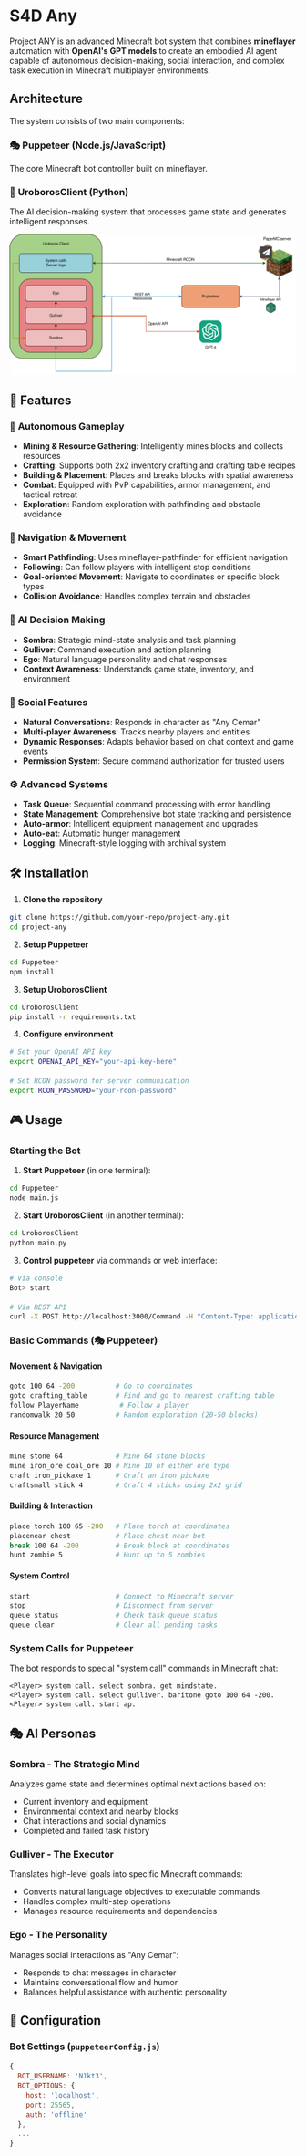 # S4D Any

Project ANY is an advanced Minecraft bot system that combines **mineflayer** automation with **OpenAI's GPT models** to create an embodied AI agent capable of autonomous decision-making, social interaction, and complex task execution in Minecraft multiplayer environments.

## Architecture

The system consists of two main components:

### 🎭 **Puppeteer** (Node.js/JavaScript)
The core Minecraft bot controller built on mineflayer.

### 🧠 **UroborosClient** (Python)
The AI decision-making system that processes game state and generates intelligent responses.

![](AnyArquitecture.png)

## 🚀 Features

### 🤖 **Autonomous Gameplay**
- **Mining & Resource Gathering**: Intelligently mines blocks and collects resources
- **Crafting**: Supports both 2x2 inventory crafting and crafting table recipes
- **Building & Placement**: Places and breaks blocks with spatial awareness
- **Combat**: Equipped with PvP capabilities, armor management, and tactical retreat
- **Exploration**: Random exploration with pathfinding and obstacle avoidance

### 🧭 **Navigation & Movement**
- **Smart Pathfinding**: Uses mineflayer-pathfinder for efficient navigation
- **Following**: Can follow players with intelligent stop conditions
- **Goal-oriented Movement**: Navigate to coordinates or specific block types
- **Collision Avoidance**: Handles complex terrain and obstacles

### 🎯 **AI Decision Making**
- **Sombra**: Strategic mind-state analysis and task planning
- **Gulliver**: Command execution and action planning  
- **Ego**: Natural language personality and chat responses
- **Context Awareness**: Understands game state, inventory, and environment

### 👥 **Social Features**
- **Natural Conversations**: Responds in character as "Any Cemar"
- **Multi-player Awareness**: Tracks nearby players and entities
- **Dynamic Responses**: Adapts behavior based on chat context and game events
- **Permission System**: Secure command authorization for trusted users

### ⚙️ **Advanced Systems**
- **Task Queue**: Sequential command processing with error handling
- **State Management**: Comprehensive bot state tracking and persistence
- **Auto-armor**: Intelligent equipment management and upgrades
- **Auto-eat**: Automatic hunger management
- **Logging**: Minecraft-style logging with archival system

## 🛠️ Installation

1. **Clone the repository**
```bash
git clone https://github.com/your-repo/project-any.git
cd project-any
```

2. **Setup Puppeteer**
```bash
cd Puppeteer
npm install
```

3. **Setup UroborosClient**
```bash
cd UroborosClient
pip install -r requirements.txt
```

4. **Configure environment**
```bash
# Set your OpenAI API key
export OPENAI_API_KEY="your-api-key-here"

# Set RCON password for server communication
export RCON_PASSWORD="your-rcon-password"
```

## 🎮 Usage

### Starting the Bot

1. **Start Puppeteer** (in one terminal):
```bash
cd Puppeteer
node main.js
```

2. **Start UroborosClient** (in another terminal):
```bash
cd UroborosClient
python main.py
```

3. **Control puppeteer** via commands or web interface:
```bash
# Via console
Bot> start

# Via REST API
curl -X POST http://localhost:3000/Command -H "Content-Type: application/json" -d '{"command": "start"}'
```

### Basic Commands (🎭 **Puppeteer**)

#### **Movement & Navigation**
```bash
goto 100 64 -200          # Go to coordinates
goto crafting_table       # Find and go to nearest crafting table
follow PlayerName          # Follow a player
randomwalk 20 50          # Random exploration (20-50 blocks)
```

#### **Resource Management**
```bash
mine stone 64             # Mine 64 stone blocks
mine iron_ore coal_ore 10 # Mine 10 of either ore type
craft iron_pickaxe 1      # Craft an iron pickaxe
craftsmall stick 4        # Craft 4 sticks using 2x2 grid
```

#### **Building & Interaction**
```bash
place torch 100 65 -200   # Place torch at coordinates
placenear chest           # Place chest near bot
break 100 64 -200         # Break block at coordinates
hunt zombie 5             # Hunt up to 5 zombies
```

#### **System Control**
```bash
start                     # Connect to Minecraft server
stop                      # Disconnect from server
queue status              # Check task queue status
queue clear               # Clear all pending tasks
```

### System Calls for Puppeteer

The bot responds to special "system call" commands in Minecraft chat:

```
<Player> system call. select sombra. get mindstate.
<Player> system call. select gulliver. baritone goto 100 64 -200.
<Player> system call. start ap.
```

## 🎭 AI Personas

### **Sombra** - The Strategic Mind
Analyzes game state and determines optimal next actions based on:
- Current inventory and equipment
- Environmental context and nearby blocks
- Chat interactions and social dynamics
- Completed and failed task history

### **Gulliver** - The Executor
Translates high-level goals into specific Minecraft commands:
- Converts natural language objectives to executable commands
- Handles complex multi-step operations
- Manages resource requirements and dependencies

### **Ego** - The Personality
Manages social interactions as "Any Cemar":
- Responds to chat messages in character
- Maintains conversational flow and humor
- Balances helpful assistance with authentic personality

## 🔧 Configuration

### Bot Settings (`puppeteerConfig.js`)
```javascript
{
  BOT_USERNAME: 'N1kt3',
  BOT_OPTIONS: {
    host: 'localhost',
    port: 25565,
    auth: 'offline'
  },
  ...
}
```